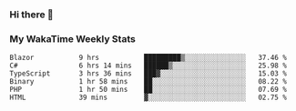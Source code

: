 ### Hi there 👋

<!--
**royschrauwen/royschrauwen** is a ✨ _special_ ✨ repository because its `README.md` (this file) appears on your GitHub profile.

Here are some ideas to get you started:

- 🔭 I’m currently working on ...
- 🌱 I’m currently learning ...
- 👯 I’m looking to collaborate on ...
- 🤔 I’m looking for help with ...
- 💬 Ask me about ...
- 📫 How to reach me: ...
- 😄 Pronouns: ...
- ⚡ Fun fact: ...
-->


### My WakaTime Weekly Stats
<!--START_SECTION:waka-->

```text
Blazor           9 hrs           █████████▒░░░░░░░░░░░░░░░   37.46 %
C#               6 hrs 14 mins   ██████▒░░░░░░░░░░░░░░░░░░   25.98 %
TypeScript       3 hrs 36 mins   ███▓░░░░░░░░░░░░░░░░░░░░░   15.03 %
Binary           1 hr 58 mins    ██░░░░░░░░░░░░░░░░░░░░░░░   08.22 %
PHP              1 hr 50 mins    ██░░░░░░░░░░░░░░░░░░░░░░░   07.69 %
HTML             39 mins         ▓░░░░░░░░░░░░░░░░░░░░░░░░   02.75 %
```

<!--END_SECTION:waka-->
